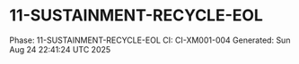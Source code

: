# 11-SUSTAINMENT-RECYCLE-EOL
Phase: 11-SUSTAINMENT-RECYCLE-EOL
CI: CI-XM001-004
Generated: Sun Aug 24 22:41:24 UTC 2025
